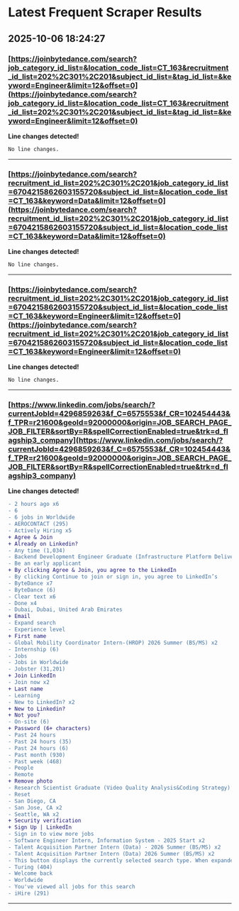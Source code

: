 # Latest Frequent Scraper Results

## 2025-10-06 18:24:27

### [https://joinbytedance.com/search?job_category_id_list=&location_code_list=CT_163&recruitment_id_list=202%2C301%2C201&subject_id_list=&tag_id_list=&keyword=Engineer&limit=12&offset=0](https://joinbytedance.com/search?job_category_id_list=&location_code_list=CT_163&recruitment_id_list=202%2C301%2C201&subject_id_list=&tag_id_list=&keyword=Engineer&limit=12&offset=0)

**Line changes detected!**

```diff
No line changes.
```

---
### [https://joinbytedance.com/search?recruitment_id_list=202%2C301%2C201&job_category_id_list=6704215862603155720&subject_id_list=&location_code_list=CT_163&keyword=Data&limit=12&offset=0](https://joinbytedance.com/search?recruitment_id_list=202%2C301%2C201&job_category_id_list=6704215862603155720&subject_id_list=&location_code_list=CT_163&keyword=Data&limit=12&offset=0)

**Line changes detected!**

```diff
No line changes.
```

---
### [https://joinbytedance.com/search?recruitment_id_list=202%2C301%2C201&job_category_id_list=6704215862603155720&subject_id_list=&location_code_list=CT_163&keyword=Engineer&limit=12&offset=0](https://joinbytedance.com/search?recruitment_id_list=202%2C301%2C201&job_category_id_list=6704215862603155720&subject_id_list=&location_code_list=CT_163&keyword=Engineer&limit=12&offset=0)

**Line changes detected!**

```diff
No line changes.
```

---
### [https://www.linkedin.com/jobs/search/?currentJobId=4296859263&f_C=6575553&f_CR=102454443&f_TPR=r21600&geoId=92000000&origin=JOB_SEARCH_PAGE_JOB_FILTER&sortBy=R&spellCorrectionEnabled=true&trk=d_flagship3_company](https://www.linkedin.com/jobs/search/?currentJobId=4296859263&f_C=6575553&f_CR=102454443&f_TPR=r21600&geoId=92000000&origin=JOB_SEARCH_PAGE_JOB_FILTER&sortBy=R&spellCorrectionEnabled=true&trk=d_flagship3_company)

**Line changes detected!**

```diff
- 2 hours ago x6
- 6
- 6 jobs in Worldwide
- AEROCONTACT (295)
- Actively Hiring x5
+ Agree & Join
+ Already on Linkedin?
- Any time (1,034)
- Backend Development Engineer Graduate (Infrastructure Platform Delivery)- 2026 Start (BS/MS) x2
- Be an early applicant
+ By clicking Agree & Join, you agree to the LinkedIn
- By clicking Continue to join or sign in, you agree to LinkedIn’s
- ByteDance x7
- ByteDance (6)
- Clear text x6
- Done x4
- Dubai, Dubai, United Arab Emirates
+ Email
- Expand search
- Experience level
+ First name
- Global Mobility Coordinator Intern-(HROP) 2026 Summer (BS/MS) x2
- Internship (6)
- Jobs
- Jobs in Worldwide
- Jobster (31,201)
+ Join LinkedIn
- Join now x2
+ Last name
- Learning
- New to LinkedIn? x2
+ New to Linkedin?
+ Not you?
- On-site (6)
+ Password (6+ characters)
- Past 24 hours
- Past 24 hours (35)
- Past 24 hours (6)
- Past month (930)
- Past week (468)
- People
- Remote
+ Remove photo
- Research Scientist Graduate (Video Quality Analysis&Coding Strategy) - 2026 Start (PHD) x2
- Reset
- San Diego, CA
- San Jose, CA x2
- Seattle, WA x2
+ Security verification
+ Sign Up | LinkedIn
- Sign in to view more jobs
- Software Engineer Intern, Information System - 2025 Start x2
- Talent Acquisition Partner Intern (Data) - 2026 Summer (BS/MS) x2
- Talent Acquisition Partner Intern (Data) 2026 Summer (BS/MS) x2
- This button displays the currently selected search type. When expanded it provides a list of search options that will switch the search inputs to match the current selection.
- Turing (404)
- Welcome back
- Worldwide
- You've viewed all jobs for this search
- iHire (291)
```

---

